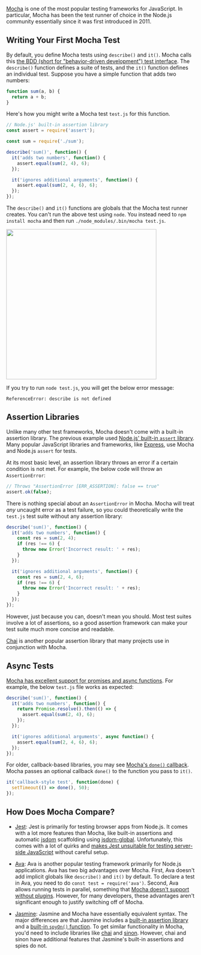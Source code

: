 [Mocha](https://www.npmjs.com/package/mocha) is one of the most popular testing
frameworks for JavaScript. In particular, Mocha has been the test runner of choice in
the Node.js community essentially since it was first introduced in 2011.

Writing Your First Mocha Test
-----------------------------

By default, you define Mocha tests using `describe()` and `it()`. Mocha calls this [the BDD (short for "behavior-driven development") test interface](https://mochajs.org/#bdd). The `describe()` function defines a suite of tests, and the `it()` function defines an individual test. Suppose you have a simple function that adds two numbers:

```javascript
function sum(a, b) {
  return a + b;
}
```

Here's how you might write a Mocha test `test.js` for this function.

```javascript
// Node.js' built-in assertion library
const assert = require('assert');

const sum = require('./sum');

describe('sum()', function() {
  it('adds two numbers', function() {
    assert.equal(sum(2, 4), 6);
  });

  it('ignores additional arguments', function() {
    assert.equal(sum(2, 4, 6), 6);
  });
});
```

The `describe()` and `it()` functions are globals that the Mocha test runner creates. You can't run the above test using `node`. You instead need to `npm install mocha` and then run `./node_modules/.bin/mocha test.js`.

<img src="https://i.imgur.com/U86yp6T.png" style="width: 400px">

If you try to run `node test.js`, you will get the below error message:

```
ReferenceError: describe is not defined
```

Assertion Libraries
-------------------

Unlike many other test frameworks, Mocha doesn't come with a built-in assertion library. The previous example used [Node.js' built-in `assert` library](https://nodejs.org/api/assert.html). Many popular JavaScript libraries and frameworks, like [Express](https://github.com/expressjs/express/blob/e1b45ebd050b6f06aa38cda5aaf0c21708b0c71e/test/Router.js), use Mocha and Node.js `assert` for tests.

At its most basic level, an assertion library throws an error if a certain condition is not met. For example, the below code will throw an `AssertionError`:

```javascript
// Throws "AssertionError [ERR_ASSERTION]: false == true"
assert.ok(false);
```

There is nothing special about an `AssertionError` in Mocha. Mocha will treat _any_ uncaught error as a test failure, so you could theoretically write the `test.js` test suite without any assertion library:

```javascript
describe('sum()', function() {
  it('adds two numbers', function() {
    const res = sum(2, 4);
    if (res !== 6) {
      throw new Error('Incorrect result: ' + res);
    }
  });

  it('ignores additional arguments', function() {
    const res = sum(2, 4, 6);
    if (res !== 6) {
      throw new Error('Incorrect result: ' + res);
    }
  });
});
```

However, just because you can, doesn't mean you should. Most test suites involve a lot of assertions, so a good assertion framework can make your test suite much more concise and readable.

[Chai](https://www.npmjs.com/package/chai) is another popular assertion library that many projects use in conjunction with Mocha.

Async Tests
-----------

[Mocha has excellent support for promises and async functions](http://thecodebarbarian.com/using-async-await-with-mocha-express-and-mongoose#mocha). For example, the below `test.js` file works as expected:

```javascript
describe('sum()', function() {
  it('adds two numbers', function() {
    return Promise.resolve().then(() => {
      assert.equal(sum(2, 4), 6);
    });
  });

  it('ignores additional arguments', async function() {
    assert.equal(sum(2, 4, 6), 6);
  });
});
```

For older, callback-based libraries, you may see [Mocha's `done()` callback](https://mochajs.org/#detects-multiple-calls-to-done). Mocha passes an optional callback `done()` to the function you pass to `it()`.

```javascript
it('callback-style test', function(done) {
  setTimeout(() => done(), 50);
});
```

How Does Mocha Compare?
-----------------------

- [Jest](https://www.npmjs.com/package/jest): Jest is primarily for testing browser apps from Node.js. It comes with a lot more features than Mocha, like built-in assertions and automatic [jsdom](https://www.npmjs.com/package/jsdom) scaffolding using [jsdom-global](https://www.npmjs.com/package/jsdom-global). Unfortunately, this comes with a lot of quirks and [makes Jest unsuitable for testing server-side JavaScript](https://mongoosejs.com/docs/jest.html) without careful setup.

- [Ava](https://www.npmjs.com/package/ava): Ava is another popular testing framework primarily for Node.js applications. Ava has two big advantages over Mocha. First, Ava doesn't add implicit globals like `describe()` and `it()` by default. To declare a test in Ava, you need to do `const test = require('ava')`. Second, Ava allows running tests in parallel, something that [Mocha doesn't support without plugins](https://www.npmjs.com/package/mocha-parallel-tests). However, for many developers, these advantages aren't significant enough to justify switching off of Mocha.

- [Jasmine](https://www.npmjs.com/package/jasmine): Jasmine and Mocha have essentially equivalent syntax. The major differences are that Jasmine includes a [built-in assertion library](https://devhints.io/jasmine) and a [built-in `spyOn()` function](https://jasmine.github.io/2.0/introduction.html#section-Spies). To get similar functionality in Mocha, you'd need to include libraries like [chai](http://npmjs.com/package/chai) and [sinon](https://www.npmjs.com/package/sinon). However, chai and sinon have additional features that Jasmine's built-in assertions and spies do not.
